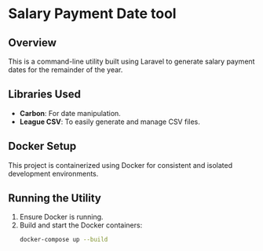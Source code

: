 # Salary Payment Date tool

## Overview
This is a command-line utility built using Laravel to generate salary payment dates for the remainder of the year.

## Libraries Used
- **Carbon**: For date manipulation.
- **League CSV**: To easily generate and manage CSV files.

## Docker Setup
This project is containerized using Docker for consistent and isolated development environments.

## Running the Utility
1. Ensure Docker is running.
2. Build and start the Docker containers:
   ```bash
   docker-compose up --build
